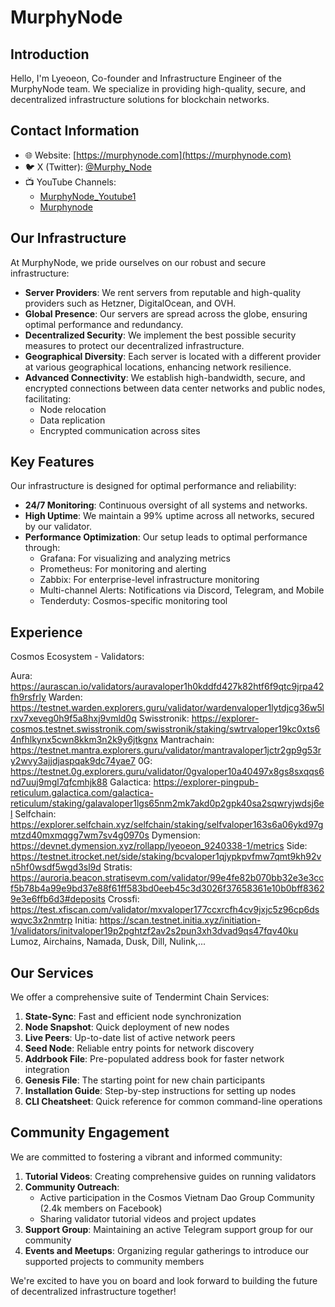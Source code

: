 # MurphyNode

## Introduction

Hello, I'm Lyeoeon, Co-founder and Infrastructure Engineer of the MurphyNode team. We specialize in providing high-quality, secure, and decentralized infrastructure solutions for blockchain networks.

## Contact Information

- 🌐 Website: [https://murphynode.com](https://murphynode.com)
- 🐦 X (Twitter): [@Murphy_Node](https://x.com/Murphy_Node)
- 📺 YouTube Channels: 
  - [MurphyNode_Youtube1](https://www.youtube.com/@MurphyNode_Youtube1)
  - [Murphynode](https://www.youtube.com/@Murphynode)

## Our Infrastructure

At MurphyNode, we pride ourselves on our robust and secure infrastructure:

- **Server Providers**: We rent servers from reputable and high-quality providers such as Hetzner, DigitalOcean, and OVH.
- **Global Presence**: Our servers are spread across the globe, ensuring optimal performance and redundancy.
- **Decentralized Security**: We implement the best possible security measures to protect our decentralized infrastructure.
- **Geographical Diversity**: Each server is located with a different provider at various geographical locations, enhancing network resilience.
- **Advanced Connectivity**: We establish high-bandwidth, secure, and encrypted connections between data center networks and public nodes, facilitating:
  - Node relocation
  - Data replication
  - Encrypted communication across sites

## Key Features

Our infrastructure is designed for optimal performance and reliability:

- **24/7 Monitoring**: Continuous oversight of all systems and networks.
- **High Uptime**: We maintain a 99% uptime across all networks, secured by our validator.
- **Performance Optimization**: Our setup leads to optimal performance through:
  - Grafana: For visualizing and analyzing metrics
  - Prometheus: For monitoring and alerting
  - Zabbix: For enterprise-level infrastructure monitoring
  - Multi-channel Alerts: Notifications via Discord, Telegram, and Mobile
  - Tenderduty: Cosmos-specific monitoring tool
 
## Experience

Cosmos Ecosystem - Validators:

Aura: https://aurascan.io/validators/auravaloper1h0kddfd427k82htf6f9qtc9jrpa42fh9rsfrly
Warden: https://testnet.warden.explorers.guru/validator/wardenvaloper1lytdjcg36w5lrxv7xeveg0h9f5a8hxj9vmld0q
Swisstronik: https://explorer-cosmos.testnet.swisstronik.com/swisstronik/staking/swtrvaloper19kc0xts64nfhlkynx5cwn8kkm3n2k9y6jtkgnx 
Mantrachain: https://testnet.mantra.explorers.guru/validator/mantravaloper1jctr2gp9g53ry2wvy3ajjdjaspqak9dc74yae7
0G: https://testnet.0g.explorers.guru/validator/0gvaloper10a40497x8gs8sxqqs6nd7uuj9mgl7qfcmhjk88
Galactica: https://explorer-pingpub-reticulum.galactica.com/galactica-reticulum/staking/galavaloper1lgs65nm2mk7akd0p2gpk40sa2sqwryjwdsj6el
Selfchain: https://explorer.selfchain.xyz/selfchain/staking/selfvaloper163s6a06ykd97gmtzd40mxmqgg7wm7sv4g0970s
Dymension: https://devnet.dymension.xyz/rollapp/lyeoeon_9240338-1/metrics
Side: https://testnet.itrocket.net/side/staking/bcvaloper1qjypkpvfmw7qmt9kh92vn5hf0wsdf5wgd3sl9d
Stratis: https://auroria.beacon.stratisevm.com/validator/99e4fe82b070bb32e3e3ccf5b78b4a99e9bd37e88f61ff583bd0eeb45c3d3026f37658361e10b0bff83629e3e6ffb6d3#deposits
Crossfi: https://test.xfiscan.com/validator/mxvaloper177ccxrcfh4cv9jxjc5z96cp6dswqvc3x2nmtrp
Initia: https://scan.testnet.initia.xyz/initiation-1/validators/initvaloper19p2pghtzf2av2s2pun3xh3dvad9qs47fqv40ku
Lumoz, Airchains, Namada, Dusk, Dill, Nulink,...


## Our Services

We offer a comprehensive suite of Tendermint Chain Services:

1. **State-Sync**: Fast and efficient node synchronization
2. **Node Snapshot**: Quick deployment of new nodes
3. **Live Peers**: Up-to-date list of active network peers
4. **Seed Node**: Reliable entry points for network discovery
5. **Addrbook File**: Pre-populated address book for faster network integration
6. **Genesis File**: The starting point for new chain participants
7. **Installation Guide**: Step-by-step instructions for setting up nodes
8. **CLI Cheatsheet**: Quick reference for common command-line operations

## Community Engagement

We are committed to fostering a vibrant and informed community:

1. **Tutorial Videos**: Creating comprehensive guides on running validators
2. **Community Outreach**: 
   - Active participation in the Cosmos Vietnam Dao Group Community (2.4k members on Facebook)
   - Sharing validator tutorial videos and project updates
3. **Support Group**: Maintaining an active Telegram support group for our community
4. **Events and Meetups**: Organizing regular gatherings to introduce our supported projects to community members


We're excited to have you on board and look forward to building the future of decentralized infrastructure together!
